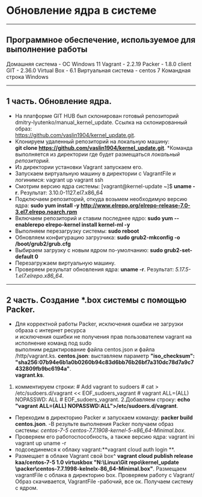 # **Обновление ядра в системе**
______________________________________
## Программное обеспечение, используемое для выполнение работы
Домашняя система - ОС Windows 11
Vagrant     - 2.2.19
Packer      - 1.8.0
client GIT  - 2.36.0
Virtual Box - 6.1
Виртуальная система - centos 7
Командная строка Windows
______________________________________
## 1 часть. Обновление ядра.
- На платформе GIT HUB был склонирован готовый репозиторий
dmitry-lyutenko/manual_kernel_update.
Ссылка на склонированный образ:<br>
 <https://github.com/vaslin1904/kernel_update.git>.
- Клонируем удаленный репозиторий на локальную машину:<br>
 **git clone https://github.com/vaslin1904/kernel_update.git**.
  *Команда выполняется из директории где будет размещаться
 *локальный репозиторий.*
- Из директории установки Vagrant запускаем его.
- Запускаем виртуальную машину в директории с VagrantFile и логинимся:
   vagrant up
   vagrant ssh
- Смотрим версию ядра системы: [vagrant@kernel-update ~]$ **uname -r**.
Результат: 3.10.0-1127.el7.x86_64
- Подключаем репозиторий, откуда возьмем необходимую версию ядра:
**sudo yum install -y http://www.elrepo.org/elrepo-release-7.0-3.el7.elrepo.noarch.rpm**
- Включаем репозиторий и ставим последнее ядро:
**sudo yum --enablerepo elrepo-kernel install kernel-ml -y**
- Выполняем перезагрузку системы: **sudo reboot**
- Обновляем конфигурацию загрузчика:
 **sudo grub2-mkconfig -o /boot/grub2/grub.cfg**
- Выбираем загрузку с новым ядром по-умолчанию:
 **sudo grub2-set-default 0**
 - Перезагружаем виртуальную машину.
 - Проверяем результат обновления ядра: **uname -r**.
Результат: *5.17.5-1.el7.elrepo.x86_64*.
__________________________________________________
## 2 часть. Создание \*.box системы с помощью Packer.
- Для корректной работы Packer, исключения ошибки не загрузки образа с интернет ресурса<br>
и исключения ошибки не получения прав пользователем vagrant на исполнение команд под sudo<br>
выполним редактирование файла centos.json и файла /http/vagrant.ks.
**centos.json**: выставляем параметр **"iso_checksum": 
                  "sha256:07b94e6b1a0b0260b94c83d6bb76b26bf7a310dc78d7a9c7432809fb9bc6194a"**.<br>
**vagrant.ks**.
1. комментируем строки: 
\# Add vagrant to sudoers
\# cat > /etc/sudoers.d/vagrant << EOF_sudoers_vagrant
\# vagrant        ALL=(ALL)       NOPASSWD: ALL
\# EOF_sudoers_vagrant.
2.Добавляем строку:
**echo "vagrant ALL=(ALL) NOPASSWD:ALL">/etc/sudoers.d/vagrant**.
- Переходим в директорию Packer и запускаем команду:
                      **packer build centos.json**.
-В результе выполнения Packer получаем образ системы:
*centos-7-5 centos-7.7.1908-kernel-5-x86_64-Minimal.box*.
- Проверяем его работоспособность, а также версию ядра:
vagrant ini
vagrant up
uname -r
- подсоединемся к облаку vagrant:**vagrant cloud auth login **.
- Размещает в облаке Vagrant свой box^ 
**vagrant cloud publish release kaa/centos-7-5 1.0 virtuskbox "N:\Linux\Git repo\kernel_update
\packer\centos-7.7.1998-kelnelx-86_64-Minimal.box"**.
Размещаем vagrantFile с облака в директорию box.
Проверяем работу с Vagrant/
Образ скачивается, VagrantFile -рабочий, все ок.
Получаем систему с ядром.
